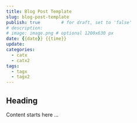 ```yaml
---
title: Blog Post Template
slug: blog-post-template
publish: true        # for draft, set to 'false'
# description: 
# image: image.png # optional 1200x630 px
date: {{date}} {{time}}
update: 
categories:
  - catx
  - catx2
tags:
  - tagx
  - tagx2
---
```


## Heading

Content starts here ...
